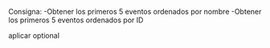 Consigna:
-Obtener los primeros 5 eventos ordenados por nombre
-Obtener los primeros 5 eventos ordenados por ID

aplicar optional
